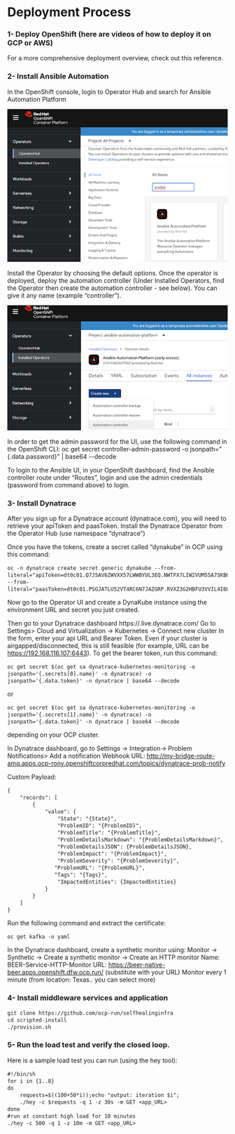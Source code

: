 # Deployment Process

### 1- Deploy OpenShift (here are videos of how to deploy it on GCP or AWS)
For a more comprehensive deployment overview, check out this reference.

### 2- Install Ansible Automation
In the OpenShift console, login to Operator Hub and search for Ansible Automation Platform

![Installing Ansible Automation Platform on Red Hat OpenShift](images/figure2.png)

Install the Operator by choosing the default options. Once the operator is deployed, deploy the automation controller (Under Installed Operators, find the Operator then create the automation controller - see below). You can give it any name (example “controller”).

![Creating Ansible Automation Controller on Red Hat OpenShift](images/figure3.png)

In order to get the admin password for the UI, use the following command in the OpenShift CLI:
oc get secret controller-admin-password -o jsonpath="{.data.password}" | base64 --decode

To login to the Ansible UI, in your OpenShift dashboard, find the Ansible controller route under “Routes”, login and use the admin credentials (password from command above) to login.

### 3- Install Dynatrace
After you sign up for a Dynatrace account (dynatrace.com), you will need to retrieve your apiToken and paasToken.
Install the Dynatrace Operator from the Operator Hub (use namespace “dynatrace”)


Once you have the tokens, create a secret called “dynakube” in OCP using this command:
```
oc -n dynatrace create secret generic dynakube --from-literal="apiToken=dt0c01.Q7J5AV6ZWVXX57LWWBYUL3EQ.NWTFX7LIW2VUM55A7SKBQLAYHFIGRUB7M5E3UTDZNCRLFV36OUNAJ4IBHJCAMBE5" --from-literal="paasToken=dt0c01.PSGJATLU52VT4RC6N7JAZGRP.RVXZ3G2HBFU3VVIL4I6U6QXM22JRNJJEZ33L226RLX7KJAB44GA6ORGCTQWLIAAV"
```

Now go to the Operator UI and create a DynaKube instance using the environment URL and secret you just created.

Then go to your Dynatrace dashboard https://<envID>.live.dynatrace.com/
Go to Settings> Cloud and Virtualization -> Kubernetes -> Connect new cluster
In the form, enter your api URL and Bearer Token. Even if your cluster is airgapped/disconnected, this is still feasible (for example, URL can be https://192.168.116.107:6443). To get the bearer token, run this command:
```
oc get secret $(oc get sa dynatrace-kubernetes-monitoring -o jsonpath='{.secrets[0].name}' -n dynatrace) -o jsonpath='{.data.token}' -n dynatrace | base64 --decode
```
or
```
oc get secret $(oc get sa dynatrace-kubernetes-monitoring -o jsonpath='{.secrets[1].name}' -n dynatrace) -o jsonpath='{.data.token}' -n dynatrace | base64 --decode
```
depending on your OCP cluster.

In Dynatrace dashboard, go to Settings -> Integration-> Problem Notifications> Add a notification
Webhook URL: http://my-bridge-route-amq.apps.ocp-rony.openshiftcorpredhat.com/topics/dynatrace-prob-notify

Custom Payload:
```
{
    "records": [
        {
            "value": {
                "State": "{State}",
                "ProblemID": "{ProblemID}",
                "ProblemTitle": "{ProblemTitle}",
                "ProblemDetailsMarkdown": "{ProblemDetailsMarkdown}",
                "ProblemDetailsJSON": {ProblemDetailsJSON},
                "ProblemImpact": "{ProblemImpact}",
                "ProblemSeverity": "{ProblemSeverity}",
               "ProblemURL": "{ProblemURL}",
               "Tags": "{Tags}",
                "ImpactedEntities": {ImpactedEntities}
            }
        }
    ]
}
```
Run the following command and extract the certificate:
```
oc get kafka -o yaml 
```
    
In the Dynatrace dashboard, create a synthetic monitor using:
Monitor -> Synthetic -> Create a synthetic monitor -> Create an HTTP monitor
Name: BEER-Service-HTTP-Monitor
URL: https://beer-native-beer.apps.openshift.dfw.ocp.run/ (substitute with your URL)
Monitor every 1 minute (from location: Texas.. you can select more) 

### 4- Install middleware services and application

```
git clone https://github.com/ocp-run/selfhealinginfra
cd scripted-install
./provision.sh
```

### 5- Run the load test and verify the closed loop.
Here is a sample load test you can run (using the hey tool):
```
#!/bin/sh
for i in {1..8}
do
    requests=$((100+50*i));echo "output: iteration $i";
    ./hey -c $requests -q 1 -z 30s -m GET <app_URL>
done
#run at constant high load for 10 minutes
./hey -c 500 -q 1 -z 10m -m GET <app_URL>
```
